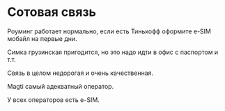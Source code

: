 # Сотовая связь

Роуминг работает нормально, если есть Тинькофф оформите e-SIM мобайл на первые дни.

Симка грузинская пригодится, но это надо идти в офис с паспортом и т.т.

Связь в целом недорогая и очень качественная.

Magti самый адекватный оператор.

У всех операторов есть e-SIM.
